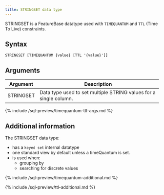 ```yaml
---
title: STRINGSET data type
---
```


STRINGSET is a FeatureBase datatype used with `TIMEQUANTUM` and `TTL` (Time To Live) constraints.

## Syntax

```
STRINGSET [TIMEQUANTUM {value} [TTL '{value}']]
```

## Arguments

| Argument | Description |
|---|---|
| STRINGSET | Data type used to set multiple STRING values for a single column. |
{% include /sql-preview/timequantum-ttl-args.md %}

## Additional information

The STRINGSET data type:
* has a `keyed set` internal datatype
* one standard view by default unless a timeQuantum is set.
* is used when:
  * grouping by
  * searching for discrete values

{% include /sql-preview/timequantum-additional.md %}

{% include /sql-preview/ttl-additional.md %}
